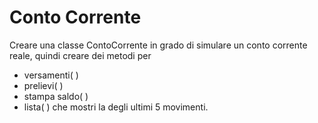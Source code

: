 # Conto Corrente
Creare una classe ContoCorrente in grado di simulare un conto corrente reale,
quindi creare dei metodi per 
- versamenti( )
- prelievi( )
- stampa saldo( )
- lista( ) che mostri la degli ultimi 5
movimenti.